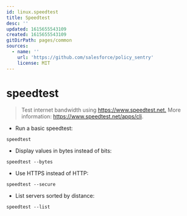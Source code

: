 ```yaml
---
id: linux.speedtest
title: Speedtest
desc: ''
updated: 1615655543109
created: 1615655543109
gitDirPath: pages/common
sources:
  - name: ''
    url: 'https://github.com/salesforce/policy_sentry'
    license: MIT
---
```

# speedtest

> Test internet bandwidth using <https://www.speedtest.net.>
> More information: <https://www.speedtest.net/apps/cli>.

- Run a basic speedtest:

`speedtest`

- Display values in bytes instead of bits:

`speedtest --bytes`

- Use HTTPS instead of HTTP&#x3A;

`speedtest --secure`

- List servers sorted by distance:

`speedtest --list`


